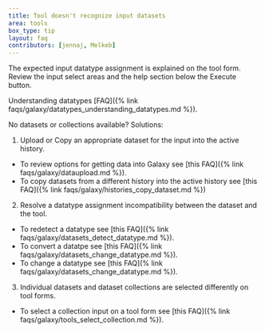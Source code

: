 ```yaml
---
title: Tool doesn't recognize input datasets
area: tools
box_type: tip
layout: faq
contributors: [jennaj, Melkeb]
---
```


The expected input datatype assignment is explained on the tool form. Review the input select areas and the help section below the Execute button. 

Understanding datatypes [FAQ]({% link faqs/galaxy/datatypes_understanding_datatypes.md %}).

No datasets or collections available? Solutions:
1. Upload or Copy an appropriate dataset for the input into the active history.
* To review options for getting data into Galaxy see [this FAQ]({% link faqs/galaxy/dataupload.md %}).
* To copy datasets from a different history into the active history see [this FAQ]({% link faqs/galaxy/histories_copy_dataset.md %})
2. Resolve a datatype assignment incompatibility between the dataset and the tool. 
* To redetect a datatype see [this FAQ]({% link faqs/galaxy/datasets_detect_datatype.md %}).
* To convert a datatpe see [this FAQ]({% link faqs/galaxy/datasets_change_datatype.md %}).
* To change a datatype see [this FAQ](% link faqs/galaxy/datasets_change_datatype.md %}).
3. Individual datasets and dataset collections are selected differently on tool forms. 
* To select a collection input on a tool form see [this FAQ]({% link faqs/galaxy/tools_select_collection.md %}).
